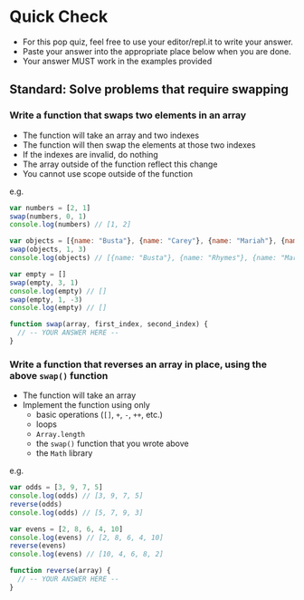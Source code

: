 # Quick Check

- For this pop quiz, feel free to use your editor/repl.it to write your answer.
- Paste your answer into the appropriate place below when you are done.
- Your answer MUST work in the examples provided

## Standard: Solve problems that require swapping

### Write a function that swaps two elements in an array

- The function will take an array and two indexes
- The function will then swap the elements at those two indexes
- If the indexes are invalid, do nothing
- The array outside of the function reflect this change
- You cannot use scope outside of the function

e.g.
```js
var numbers = [2, 1]
swap(numbers, 0, 1)
console.log(numbers) // [1, 2]

var objects = [{name: "Busta"}, {name: "Carey"}, {name: "Mariah"}, {name: "Rhymes"}]
swap(objects, 1, 3)
console.log(objects) // [{name: "Busta"}, {name: "Rhymes"}, {name: "Mariah"}, {name: "Carey"}]

var empty = []
swap(empty, 3, 1)
console.log(empty) // []
swap(empty, 1, -3)
console.log(empty) // []

function swap(array, first_index, second_index) {
  // -- YOUR ANSWER HERE --
}
```

### Write a function that reverses an array in place, using the above `swap()` function

- The function will take an array
- Implement the function using only
  - basic operations (`[]`, `+`, `-`, `++`, etc.)
  - loops
  - `Array.length`
  - the `swap()` function that you wrote above
  - the `Math` library

e.g.
```js
var odds = [3, 9, 7, 5]
console.log(odds) // [3, 9, 7, 5]
reverse(odds)
console.log(odds) // [5, 7, 9, 3]

var evens = [2, 8, 6, 4, 10]
console.log(evens) // [2, 8, 6, 4, 10]
reverse(evens)
console.log(evens) // [10, 4, 6, 8, 2]

function reverse(array) {
  // -- YOUR ANSWER HERE --
}
```
